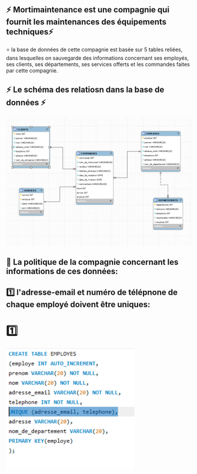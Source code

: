 

## :zap: Mortimaintenance est une compagnie qui fournit les maintenances des équipements techniques:zap:

:star: la base de données de cette compagnie est basée sur 5 tables reliées, dans lesquelles on sauvegarde des informations concernant ses employés, ses clients, ses départements, ses services offerts et les commandes faites par cette compagnie. 


## :zap: Le schéma des relatiosn dans la base de données :zap:

![image](image/7.PNG)


## :pushpin: La politique de la compagnie concernant les informations de ces données:


## :one: l'adresse-email et numéro de télépnone de chaque employé doivent être uniques:

#  :one:

![image](image/6.PNG)

